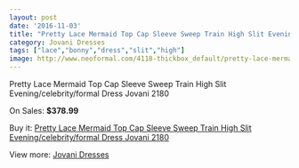 ```yaml
---
layout: post
date: '2016-11-03'
title: "Pretty Lace Mermaid Top Cap Sleeve Sweep Train High Slit Evening/celebrity/formal Dress Jovani 2180"
category: Jovani Dresses
tags: ["lace","bonny","dress","slit","high"]
image: http://www.neoformal.com/4118-thickbox_default/pretty-lace-mermaid-top-cap-sleeve-sweep-train-high-slit-evening-celebrity-formal-dress-jovani-2180.jpg
---
```

Pretty Lace Mermaid Top Cap Sleeve Sweep Train High Slit Evening/celebrity/formal Dress Jovani 2180

On Sales: **$378.99**
<a href="https://www.neoformal.com/en/jovani-dresses/1538-pretty-lace-mermaid-top-cap-sleeve-sweep-train-high-slit-evening-celebrity-formal-dress-jovani-2180.html"><amp-img layout="responsive" width="600" height="600" src="//www.neoformal.com/4118-thickbox_default/pretty-lace-mermaid-top-cap-sleeve-sweep-train-high-slit-evening-celebrity-formal-dress-jovani-2180.jpg" alt="Pretty Lace Mermaid Top Cap Sleeve Sweep Train High Slit Evening/celebrity/formal Dress Jovani 2180 0" /></a>
<a href="https://www.neoformal.com/en/jovani-dresses/1538-pretty-lace-mermaid-top-cap-sleeve-sweep-train-high-slit-evening-celebrity-formal-dress-jovani-2180.html"><amp-img layout="responsive" width="600" height="600" src="//www.neoformal.com/4119-thickbox_default/pretty-lace-mermaid-top-cap-sleeve-sweep-train-high-slit-evening-celebrity-formal-dress-jovani-2180.jpg" alt="Pretty Lace Mermaid Top Cap Sleeve Sweep Train High Slit Evening/celebrity/formal Dress Jovani 2180 1" /></a>

Buy it: [Pretty Lace Mermaid Top Cap Sleeve Sweep Train High Slit Evening/celebrity/formal Dress Jovani 2180](https://www.neoformal.com/en/jovani-dresses/1538-pretty-lace-mermaid-top-cap-sleeve-sweep-train-high-slit-evening-celebrity-formal-dress-jovani-2180.html "Pretty Lace Mermaid Top Cap Sleeve Sweep Train High Slit Evening/celebrity/formal Dress Jovani 2180")

View more: [Jovani Dresses](https://www.neoformal.com/en/15-jovani-dresses "Jovani Dresses")